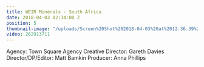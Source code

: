 ```yaml
---
title: WEIR Minerals - South Africa
date: 2018-04-03 02:34:00 Z
position: 5
thumbnail-image: "/uploads/Screen%20Shot%202018-04-03%20at%2012.36.39%20pm.png"
video: 262913711
---
```


Agency: Town Square Agency
Creative Director: Gareth Davies
Director/DP/Editor: Matt Bamkin
Producer: Anna Phillips
